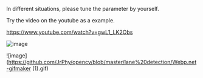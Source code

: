 In different situations, please tune the parameter by yourself.

Try the video on the youtube as a example.

https://www.youtube.com/watch?v=gwL1_LK2Obs

![image](https://github.com/JrPhy/opencv/blob/master/lane%20detection/Webp.net-gifmaker.gif)

![image](https://github.com/JrPhy/opencv/blob/master/lane%20detection/Webp.net-gifmaker (1).gif)
